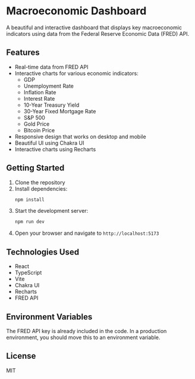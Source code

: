 # Macroeconomic Dashboard

A beautiful and interactive dashboard that displays key macroeconomic indicators using data from the Federal Reserve Economic Data (FRED) API.

## Features

- Real-time data from FRED API
- Interactive charts for various economic indicators:
  - GDP
  - Unemployment Rate
  - Inflation Rate
  - Interest Rate
  - 10-Year Treasury Yield
  - 30-Year Fixed Mortgage Rate
  - S&P 500
  - Gold Price
  - Bitcoin Price
- Responsive design that works on desktop and mobile
- Beautiful UI using Chakra UI
- Interactive charts using Recharts

## Getting Started

1. Clone the repository
2. Install dependencies:
   ```bash
   npm install
   ```
3. Start the development server:
   ```bash
   npm run dev
   ```
4. Open your browser and navigate to `http://localhost:5173`

## Technologies Used

- React
- TypeScript
- Vite
- Chakra UI
- Recharts
- FRED API

## Environment Variables

The FRED API key is already included in the code. In a production environment, you should move this to an environment variable.

## License

MIT 